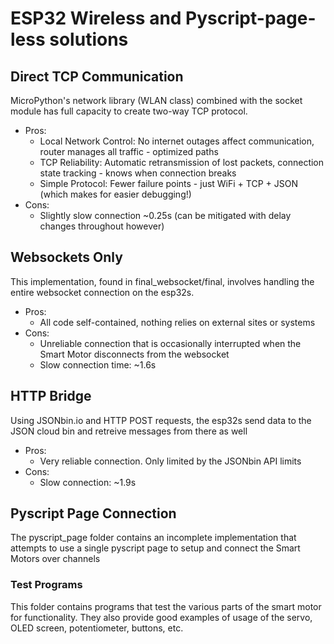 # ESP32 Wireless and Pyscript-page-less solutions

## Direct TCP Communication
MicroPython's network library (WLAN class) combined with the socket module has full capacity to create two-way TCP protocol.
- Pros:
   - Local Network Control: No internet outages affect communication, router manages all traffic - optimized paths
   - TCP Reliability: Automatic retransmission of lost packets, connection state tracking - knows when connection breaks
   - Simple Protocol: Fewer failure points - just WiFi + TCP + JSON (which makes for easier debugging!)
- Cons:
   - Slightly slow connection ~0.25s (can be mitigated with delay changes throughout however)
## Websockets Only
This implementation, found in final_websocket/final, involves handling the entire websocket connection on the esp32s.
- Pros:
   - All code self-contained, nothing relies on external sites or systems
- Cons:
   - Unreliable connection that is occasionally interrupted when the Smart Motor disconnects from the websocket
   - Slow connection time: ~1.6s
## HTTP Bridge
Using JSONbin.io and HTTP POST requests, the esp32s send data to the JSON cloud bin and retreive messages from there as well
-  Pros:
   - Very reliable connection. Only limited by the JSONbin API limits
- Cons:
   - Slow connection: ~1.9s

## Pyscript Page Connection
The pyscript_page folder contains an incomplete implementation that attempts to use a single pyscript page to setup and connect the Smart Motors over channels

### Test Programs
This folder contains programs that test the various parts of the smart motor for functionality. They also provide good examples of usage of the servo, OLED screen, potentiometer, buttons, etc.
